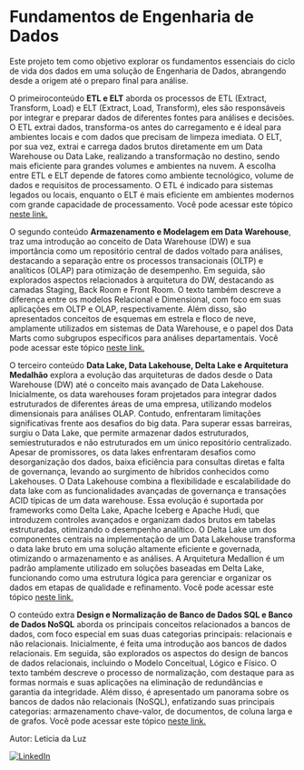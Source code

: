 # Fundamentos de Engenharia de Dados

Este projeto tem como objetivo explorar os fundamentos essenciais do ciclo de vida dos dados em uma solução de Engenharia de Dados, 
abrangendo desde a origem até o preparo final para análise.

O primeiroconteúdo **ETL e ELT** aborda os processos de ETL (Extract, Transform, Load) e ELT (Extract, Load, Transform), eles são responsáveis por integrar e preparar dados de diferentes fontes para análises e decisões. O ETL extrai dados, transforma-os antes do carregamento e é ideal para ambientes locais e com dados que precisam de limpeza imediata. O ELT, por sua vez, extrai e carrega dados brutos diretamente em um Data Warehouse ou Data Lake, realizando a transformação no destino, sendo mais eficiente para grandes volumes e ambientes na nuvem. 
A escolha entre ETL e ELT depende de fatores como ambiente tecnológico, volume de dados e requisitos de processamento. O ETL é indicado para sistemas legados ou locais, enquanto o ELT é mais eficiente em ambientes modernos com grande capacidade de processamento. Você pode acessar este tópico [neste link.](https://github.com/leticiadluz/fundamentos_eng_dados/blob/main/1_extracao_dados_etl_elt.pdf)

O segundo conteúdo **Armazenamento e Modelagem em Data Warehouse**, traz uma introdução ao conceito de Data Warehouse (DW) e sua importância como um repositório central de dados voltado para análises, destacando a separação entre os processos transacionais (OLTP) e analíticos (OLAP) para otimização de desempenho. 
Em seguida, são explorados aspectos relacionados à arquitetura do DW, destacando as camadas Staging, Back Room e Front Room. O texto também descreve a diferença entre os modelos Relacional e Dimensional, com foco em suas aplicações em OLTP e OLAP, respectivamente.
Além disso, são apresentados conceitos de esquemas em estrela e floco de neve, amplamente utilizados em sistemas de Data Warehouse, e o papel dos Data Marts como subgrupos específicos para análises departamentais. Você pode acessar este tópico [neste link.](https://github.com/leticiadluz/fundamentos_eng_dados/blob/main/2_data_warehouse_modelagem%20.pdf)

O terceiro conteúdo **Data Lake, Data Lakehouse, Delta Lake e Arquitetura Medalhão**  explora a evolução das arquiteturas de dados desde o Data Warehouse (DW) até o conceito mais avançado de Data Lakehouse. Inicialmente, os data warehouses foram projetados para integrar dados estruturados de diferentes áreas de uma empresa, utilizando modelos dimensionais para análises OLAP. Contudo, enfrentaram limitações significativas frente aos desafios do big data. Para superar essas barreiras, surgiu o Data Lake, que permite armazenar dados estruturados, semiestruturados e não estruturados em um único repositório centralizado. Apesar de promissores, os data lakes enfrentaram desafios como desorganização dos dados, baixa eficiência para consultas diretas e falta de governança, levando ao surgimento de híbridos conhecidos como Lakehouses. O Data Lakehouse combina a flexibilidade e escalabilidade do data lake com as funcionalidades avançadas de governança e transações ACID típicas de um data warehouse. Essa evolução é suportada por frameworks como Delta Lake, Apache Iceberg e Apache Hudi, que introduzem controles avançados e organizam dados brutos em tabelas estruturadas, otimizando o desempenho analítico. O Delta Lake um dos componentes centrais na implementação de um Data Lakehouse transforma o data lake bruto em uma solução altamente eficiente e governada, otimizando o armazenamento e as análises. A Arquitetura Medallion é um padrão amplamente utilizado em soluções baseadas em Delta Lake, funcionando como uma estrutura lógica para gerenciar e organizar os dados em etapas de qualidade e refinamento. Você pode acessar este tópico [neste link.](https://github.com/leticiadluz/fundamentos_eng_dados/blob/main/3_datalake_lakehouse_deltalake.pdf)

O conteúdo extra **Design e Normalização de Banco de Dados SQL e Banco de Dados NoSQL** aborda os principais conceitos relacionados a bancos de dados, 
com foco especial em suas duas categorias principais: relacionais e não relacionais. 
Inicialmente, é feita uma introdução aos bancos de dados relacionais. Em seguida, são explorados os aspectos do design de bancos de dados relacionais, 
incluindo o Modelo Conceitual, Lógico e Físico. O texto também descreve o processo de normalização, com destaque para as formas normais e suas aplicações na eliminação de redundâncias 
e garantia da integridade. Além disso, é apresentado um panorama sobre os bancos de dados não relacionais (NoSQL), enfatizando suas principais categorias: 
armazenamento chave-valor, de documentos, de coluna larga e de grafos. Você pode acessar este tópico [neste link.](https://github.com/leticiadluz/fundamentos_eng_dados/blob/main/extra_bancodedados_sql_nosql.pdf)


Autor:
Leticia da Luz
  
[![LinkedIn](https://img.shields.io/badge/LinkedIn-blue?style=flat&logo=linkedin)](https://www.linkedin.com/in/leticiadluz/)
